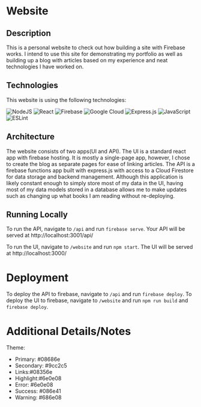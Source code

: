 # Website

## Description
This is a personal website to check out how building a site with Firebase works. I intend to use this site for demonstrating my portfolio as well as building up a blog with articles based on my experience and neat technologies I have worked on.

## Technologies
This website is using the following technologies:

![NodeJS](https://img.shields.io/badge/node.js-6DA55F?style=for-the-badge&logo=node.js&logoColor=white) ![React](https://img.shields.io/badge/react-%2320232a.svg?style=for-the-badge&logo=react&logoColor=%2361DAFB) ![Firebase](https://img.shields.io/badge/firebase-%23039BE5.svg?style=for-the-badge&logo=firebase) ![Google Cloud](https://img.shields.io/badge/GoogleCloud-%234285F4.svg?style=for-the-badge&logo=google-cloud&logoColor=white) ![Express.js](https://img.shields.io/badge/express.js-%23404d59.svg?style=for-the-badge&logo=express&logoColor=%2361DAFB) ![JavaScript](https://img.shields.io/badge/javascript-%23323330.svg?style=for-the-badge&logo=javascript&logoColor=%23F7DF1E) ![ESLint](https://img.shields.io/badge/ESLint-4B3263?style=for-the-badge&logo=eslint&logoColor=white)

## Architecture
The website consists of two apps(UI and API). The UI is a standard react app with firebase hosting. It is mostly a single-page app, however, I chose to create the blog as separate pages for ease of linking articles. The API is a firebase functions app built with express.js with access to a Cloud Firestore for data storage and backend management. Although this application is likely constant enough to simply store most of my data in the UI, having most of my data models stored in a database allows me to make updates such as changing up what books I am reading without re-deploying.

## Running Locally
To run the API, navigate to `/api` and run `firebase serve`. Your API will be served at http://localhost:3001/api/

To run the UI, navigate to `/website` and run `npm start`. The UI will be served at http://localhost:3000/

# Deployment
To deploy the API to firebase, navigate to `/api` and run `firebase deploy`.
To deploy the UI to firebase, navigate to `/website` and run `npm run build` and `firebase deploy`.

# Additional Details/Notes
Theme:
 - Primary: #08686e
 - Secondary: #9cc2c5
 - Links:#08356e
 - Highlight:#6e0e08
 - Error:   #6e0e08
 - Success: #086e41
 - Warning: #686e08